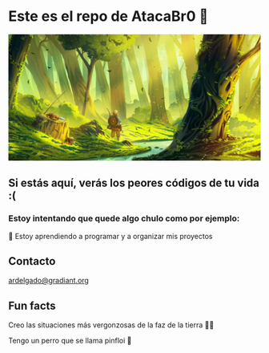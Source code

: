 
# Este es el repo de AtacaBr0 🐲
![Me ha fallado](https://github.com/AlvaroRodriguezDelgado/AlvaroRodriguezDelgado/blob/main/BannerPersonal.png)
## Si estás aquí, verás los peores códigos de tu vida :( 

### Estoy intentando que quede algo chulo como por ejemplo:

🌱 Estoy aprendiendo a programar y a organizar mis proyectos

## Contacto

ardelgado@gradiant.org

## Fun facts

Creo las situaciones más vergonzosas de la faz de la tierra 😶‍🌫️

Tengo un perro que se llama pinfloi 🐶

<!--
**AlvaroRodriguezDelgado/AlvaroRodriguezDelgado** is a ✨ _special_ ✨ repository because its `README.md` (this file) appears on your GitHub profile.

Here are some ideas to get you started:

- 🔭 I’m currently working on ...
- 🌱 I’m currently learning ...
- 👯 I’m looking to collaborate on ...
- 🤔 I’m looking for help with ...
- 💬 Ask me about ...
- 📫 How to reach me: ...
- 😄 Pronouns: ...
- ⚡ Fun fact: ...
-->

